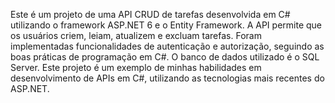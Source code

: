 Este é um projeto de uma API CRUD de tarefas desenvolvida em C# utilizando o framework ASP.NET 6 e o Entity Framework. A API permite que os usuários criem, leiam, atualizem e excluam tarefas. Foram implementadas funcionalidades de autenticação e autorização, seguindo as boas práticas de programação em C#. O banco de dados utilizado é o SQL Server. Este projeto é um exemplo de minhas habilidades em desenvolvimento de APIs em C#, utilizando as tecnologias mais recentes do ASP.NET.
